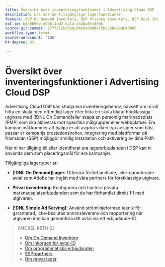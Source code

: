 ```yaml
---
title: Översikt över inventeringsfunktioner i Advertising Cloud DSP
description: Läs mer om tillgängliga lagerfunktioner.
feature: DSP On Demand Inventory, DSP Private Inventory, DSP Deal IDs
exl-id: b3d0b96e-e638-4bd2-ba14-d348a8fc030b
source-git-commit: 877771cbd3a8e0668add8da15bc2abe02ab4380b
workflow-type: tm+mt
source-wordcount: '186'
ht-degree: 0%

---
```


# Översikt över inventeringsfunktioner i Advertising Cloud DSP

Advertising Cloud DSP kan stödja era inventeringsbehov, oavsett om ni vill hitta en skala med offentligt lager eller hitta en skala bland högklassiga utgivare med [!DNL On Demand]eller skapa en personlig marknadsplats (PMP) som ska aktiveras mot specifika målgrupper eller webbplatser. Era kampanjmål kommer att hjälpa er att avgöra vilken typ av lager som bäst passar er kampanjs prestationsbehov. Integrering med plattformar på framsidan (SSP) möjliggör smidig installation och aktivering av dina PMP.

När ni har tillgång till eller identifierat era lagererbjudanden i DSP kan ni använda dem som placeringsmål för era kampanjer.

Tillgängliga lagertyper är:

* **[!DNL On Demand]Lager:** Utforska förförhandlade, icke-garanterade avtal som Adobe har ingått med våra partners för förstklassiga utgivare.

* **Privat inventering:** Konfigurera och hantera privata marknadsplatserbjudanden som du har förhandlat direkt 1:1 med utgivaren.

* **[!DNL Simple Ad Serving]:** Använd strömlinjeformad teknik för garanterad, icke-beslutad annonsleverans och rapportering när utgivaren inte kan genomföra ditt avtal via ett erbjudande-ID.

>[!MORELIKETHIS]
>
>* [Om On Demand Inventory](on-demand-inventory-about.md)
>* [Om Inkorgen för avtal-ID](deal-id-inbox-about.md)
>* [Om programmatiska erbjudanden](programmatic-guaranteed-about.md)
>* [SSP-partners](ssp-partners.md)
>* [Om privat lager](private-inventory-about.md)

